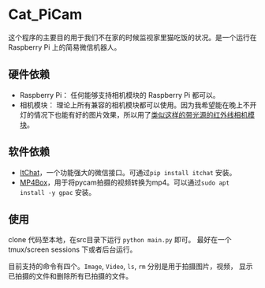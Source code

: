 # Cat_PiCam

这个程序的主要目的用于我们不在家的时候监视家里猫吃饭的状况。是一个运行在 Raspberry Pi 上的简易微信机器人。

## 硬件依赖

* Raspberry Pi： 任何能够支持相机模块的 Raspberry Pi 都可以。
* 相机模块： 理论上所有兼容的相机模块都可以使用。因为我希望能在晚上不开灯的情况下也能有好的图片效果，所以用了[类似这样的带光源的红外线相机模块](https://www.amazon.ca/Kuman-Raspberry-camera-Module-Supports/dp/B01ICKPGVW)。

## 软件依赖

* [ItChat](https://github.com/littlecodersh/ItChat)，一个功能强大的微信接口。可通过`pip install itchat` 安装。
* [MP4Box](https://gpac.wp.mines-telecom.fr/mp4box/)，用于将pycam拍摄的视频转换为mp4。可以通过`sudo apt install -y gpac` 安装。

## 使用
clone 代码至本地，在src目录下运行 `python main.py` 即可。 最好在一个 tmux/screen sessions 下或者后台运行。

目前支持的命令有四个。`Image`, `Video`, `ls`, `rm` 分别是用于拍摄图片，视频， 显示已拍摄的文件和删除所有已拍摄的文件。

